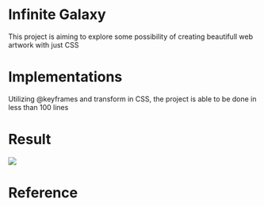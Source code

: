 <h1>Infinite Galaxy</h1>
This project is aiming to explore some possibility of creating beautifull web artwork with just CSS

<h1>Implementations</h1>
Utilizing @keyframes and transform in CSS, the project is able to be done in less than 100 lines

<h1>Result</h1>
<img src="infinite_galaxy.gif"></img>
<h1>Reference</h1>
